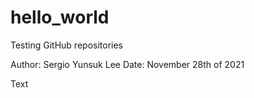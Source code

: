 # hello_world
Testing GitHub repositories

Author: Sergio Yunsuk Lee
Date: November 28th of 2021

Text 
